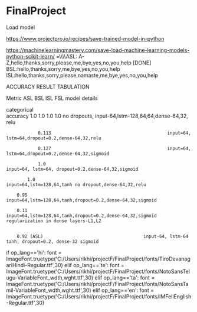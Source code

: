 # FinalProject

Load model

https://www.projectpro.io/recipes/save-trained-model-in-python

https://machinelearningmastery.com/save-load-machine-learning-models-python-scikit-learn/
=\\\\\\\\ASL: A-Z,hello,thanks,sorry,please,me,bye,yes,no,you,help [DONE]
BSL:hello,thanks,sorry,me,bye,yes,no,you,help
ISL:hello,thanks,sorry,please,namaste,me,bye,yes,no,you,help


ACCURACY RESULT TABULATION

Metric          ASL         BSL         ISL     FSL         model details

categorical                 
accuracy        1.0           1.0         1.0     1.0        no dropouts, input-64,lstm-128,64,64,dense-64,32, relu

                0.113                                            input=64, lstm=64,dropout=0.2,dense-64,32,relu

                0.127                                            input=64, lstm=64,dropout=0.2,dense-64,32,sigmoid

                1.0                                               input=64, lstm=64, dropout=0.2,dense-64,32,sigmoid

            1.0                                                input=64,lstm=128,64,tanh no dropout,dense-64,32,relu

        0.95                                            input=64,lstm=128,64,tanh,dropout=0.2,dense-64,32,sigmoid

        0.11                                      input=64,lstm=128,64,tanh,dropout=0.2,dense-64,32,sigmoid regularization in dense layers-L1,L2


        0.92 (ASL)                                      input-64, lstm-64 tanh, dropout=0.2, dense-32 sigmoid
<!-- buckets - 4 (lang)
in each bucket:

all signs as folders - 
in each sign - all videos as folders
in each video folder - all npy files -->

if op_lang=='hi':
        font = ImageFont.truetype('C:/Users/rikhi/projectF/FinalProject/fonts/TiroDevanagariHindi-Regular.ttf',30)
    elif op_lang=='te':
        font = ImageFont.truetype('C:/Users/rikhi/projectF/FinalProject/fonts/NotoSansTelugu-VariableFont_wdth,wght.ttf',30)
    elif op_lang=='ta':
        font = ImageFont.truetype('C:/Users/rikhi/projectF/FinalProject/fonts/NotoSansTamil-VariableFont_wdth,wght.ttf',30)
    elif op_lang=='en':
        font = ImageFont.truetype('C:/Users/rikhi/projectF/FinalProject/fonts/IMFellEnglish-Regular.ttf',30)